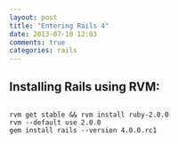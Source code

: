 ```yaml
---
layout: post
title: "Entering Rails 4"
date: 2013-07-10 12:03
comments: true
categories: rails
---
```


## Installing Rails using RVM: ##
<code>
rvm get stable && rvm install ruby-2.0.0
rvm --default use 2.0.0
gem install rails --version 4.0.0.rc1
</code>
